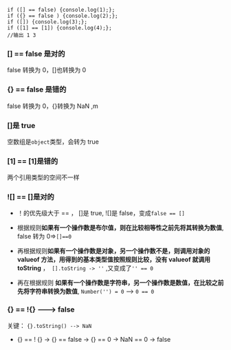 ```
if ([] == false) {console.log(1);};
if ({} == false ) {console.log(2);};
if ([]) {console.log(3);};
if ([1] == [1]) {console.log(4);};
//输出 1 3
```

### [] == false 是对的

false 转换为 0，[]也转换为 0

### {} == false 是错的

false 转换为 0，{}转换为 NaN
,m

### []是 true

空数组是`object`类型，会转为 true

### [1] == [1]是错的

两个引用类型的空间不一样

### ![] == []是对的

- ！的优先级大于 == ， []是 true, ![]是 false，变成`false == []`
- 根据规则**如果有一个操作数是布尔值，则在比较相等性之前先将其转换为数值**, false 转为 0=>`[]==0`
- 再根据规则**如果有一个操作数是对象，另一个操作数不是，则调用对象的 valueof 方法，用得到的基本类型值按照规则比较，没有 valueof 就调用 toString** ，` [].toString -> ''` ,又变成了`'' == 0`

- 再在根据规则 **如果有一个操作数是字符串，另一个操作数是数值，在比较之前先将字符串转换为数值**, `Number('') = 0` --> `0 == 0`

### {} == !{} ---> false

关键： `{}.toString() --> NaN`

- {} == ! {} -> {} == false -> {} == 0 -> NaN == 0 -> false
